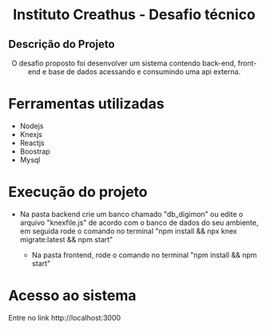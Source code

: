 <h1 align="center">Instituto Creathus - Desafio técnico</h1>

## Descrição do Projeto
<p align="center">O desafio proposto foi desenvolver um sistema contendo back-end, front-end e base de dados acessando e consumindo uma api externa.</p>

# Ferramentas utilizadas

* Nodejs
* Knexjs
* Reactjs
* Boostrap
* Mysql


# Execução do projeto

* Na pasta backend crie um banco chamado "db_digimon" ou edite o arquivo "knexfile.js" de acordo com o banco de dados do seu ambiente, em seguida rode o comando no terminal "npm install && npx knex migrate:latest && npm start"
        
    * Na pasta frontend, rode o comando no terminal "npm install && npm start"

# Acesso ao sistema

Entre no link http://localhost:3000
